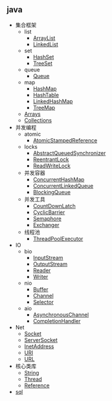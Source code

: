 ## java
* 集合框架
  * list
    * [ArrayList](/10-java/src/java/util/collections/list.ArrayList.md)
    * [LinkedList](/10-java/src/java/util/collections/list.LinkedList.md)
  * set
    * [HashSet](/10-java/src/java/util/collections/set.HashSet.md)
    * [TreeSet](/10-java/src/java/util/collections/set.TreeSet.md)
  * queue
    * [Queue](/10-java/src/java/util/collections/queue.Queue.md)
  * map
    * [HashMap](/10-java/src/java/util/collections/map.HashMap.md)
    * [HashTable](/10-java/src/java/util/collections/map.HashTable.md)
    * [LinkedHashMap](/10-java/src/java/util/collections/map.LinkedHashMap.md)
    * [TreeMap](/10-java/src/java/util/collections/map.TreeMap.md)
  * [Arrays](/10-java/src/java/util/collections/Arrays.md)  
  * [Collections](/10-java/src/java/util/collections/Collections.md)  
* 并发编程
  * atomic
    * [AtomicStampedReference](/10-java/src/java/util/concurrent/atomic/AtomicStampedReference.md)
  * locks
    * [AbstractQueuedSynchronizer](/10-java/src/java/util/concurrent/locks/AbstractQueuedSynchronizer.md)
    * [ReentrantLock](/10-java/src/java/util/concurrent/locks/ReentrantLock.md)
    * [ReadWriteLock](/10-java/src/java/util/concurrent/locks/ReadWriteLock.md)
  * 并发容器
    * [ConcurrentHashMap](/10-java/src/java/util/concurrent/ConcurrentHashMap.md)
    * [ConcurrentLinkedQueue](/10-java/src/java/util/concurrent/ConcurrentLinkedQueue.md)
    * [BlockingQueue](/10-java/src/java/util/concurrent/BlockingQueue.md)
  * 并发工具
    * [CountDownLatch](/10-java/src/java/util/concurrent/tool.CountDownLatch.md)
    * [CyclicBarrier](/10-java/src/java/util/concurrent/tool.CyclicBarrier.md)
    * [Semaphore](/10-java/src/java/util/concurrent/tool.Semaphore.md)
    * [Exchanger](/10-java/src/java/util/concurrent/tool.Exchanger.md)
  * 线程池
    * [ThreadPoolExecutor](/10-java/src/java/util/concurrent/ThreadPoolExecutor.md)
* IO
  * bio
    * [InputStream](/)
    * [OutputStream](/)
    * [Reader](/)
    * [Writer](/)
  * nio
    * [Buffer](/)
    * [Channel](/)
    * [Selector](/)
  * aio
    * [AsynchronousChannel](/)
    * [CompletionHandler](/)
* Net
  * [Socket](/)
  * [ServerSocket](/)
  * [InetAddress](/)
  * [URI](/)
  * [URL](/)
* 核心类库
  * [String](/10-java/src/java/lang/String.md)
  * [Thread](/10-java/src/java/lang/Thread.md)
  * [Reference](/10-java/src/java/lang/Reference.md)
* [sql](/10-java/src/java/sql/README.md)
